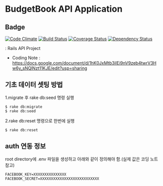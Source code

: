 BudgetBook API Application
=====

## Badge
[![Code Climate](https://codeclimate.com/github/rorlab/bbapi.png)](https://codeclimate.com/github/rorlab/bbapi)
[![Build Status](https://travis-ci.org/rorlab/bbapi.png?branch=master)](https://travis-ci.org/rorlab/bbapi)
[![Coverage Status](https://coveralls.io/repos/rorlab/bbapi/badge.png)](https://coveralls.io/r/rorlab/bbapi)
[![Dependency Status](https://gemnasium.com/rorlab/bbapi.png)](https://gemnasium.com/rorlab/bbapi)

: Rails API Project

* Coding Note : https://docs.google.com/document/d/1hK0JxMtb3iIEi9nV9zeb4twrV3Hw6y_sNQlNzt11KJE/edit?usp=sharing




## 기초 데이터 셋팅 방법

1.migrate 후 rake db:seed 명령 실행

```
$ rake db:migrate
$ rake db:seed
```
2.rake db:reset 명령으로 한번에 실행

```
$ rake db:reset
```

## auth 연동 정보
root directory에 .env 파일을 생성하고 아래와 같이 정의해야 함.(실제 값은 코딩 노트 참고)
```
FACEBOOK_KEY=XXXXXXXXXXXXXXX
FACEBOOK_SECRET=XXXXXXXXXXXXXXXXXXXXXXXXXXX
```




